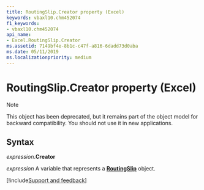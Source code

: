 ```yaml
---
title: RoutingSlip.Creator property (Excel)
keywords: vbaxl10.chm452074
f1_keywords:
- vbaxl10.chm452074
api_name:
- Excel.RoutingSlip.Creator
ms.assetid: 7149bf4e-8b1c-c47f-a816-6dadd73d0aba
ms.date: 05/11/2019
ms.localizationpriority: medium
---
```



# RoutingSlip.Creator property (Excel)

> [!NOTE] 
> This object has been deprecated, but it remains part of the object model for backward compatibility. You should not use it in new applications.

## Syntax

_expression_.**Creator**

_expression_ A variable that represents a **[RoutingSlip](Excel.RoutingSlip.md)** object.



[!include[Support and feedback](~/includes/feedback-boilerplate.md)]